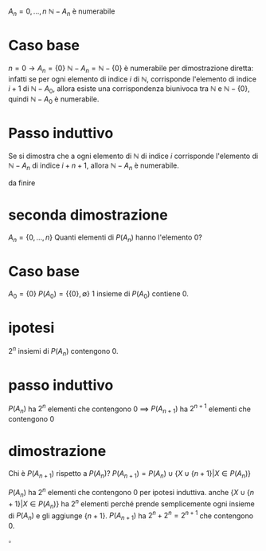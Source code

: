 $A_n={0,...,n}$
$\mathbb{N}-A_n$ è numerabile
# Caso base
$n = 0 \rightarrow A_n=\{0\}$
$\mathbb{N}-A_{n}=\mathbb{N}-\{0\}$ è numerabile per dimostrazione diretta:
infatti se per ogni elemento di indice $i$ di $\mathbb{N}$, corrisponde l'elemento di indice $i+1$ di $\mathbb{N}-A_0$, allora esiste una corrispondenza biunivoca tra $\mathbb{N}$ e $\mathbb{N}-\{0\}$, quindi $\mathbb{N}-A_{0}$ è numerabile.
# Passo induttivo
Se si dimostra che a ogni elemento di $\mathbb{N}$ di indice $i$ corrisponde l'elemento di $\mathbb{N}-A_{n}$ di indice $i+n+1$, allora $\mathbb{N}-A_n$ è numerabile.

da finire



# seconda dimostrazione
$A_{n}=\{0,...,n\}$
Quanti elementi di $P(A_n)$ hanno l'elemento $0$?

# Caso base
$A_0=\{0\}$
$P(A_0)=\{\{0\},\emptyset\}$
1 insieme di $P(A_0)$ contiene 0.
# ipotesi
$2^n$ insiemi di $P(A_n)$ contengono 0.
# passo induttivo
$P(A_n)$ ha $2^n$ elementi che contengono $0$ $\implies$ $P(A_{n+1})$ ha $2^{n+1}$ elementi che contengono $0$
# dimostrazione
Chi è $P(A_{n+1})$ rispetto a $P(A_n)$?
$P(A_{n+1}) = P(A_{n}) \cup \{X\cup\{n+1\}|X\in P(A_n)\}$

$P(A_n)$ ha $2^n$ elementi che contengono $0$ per ipotesi induttiva.
anche $\{X\cup\{n+1\}|X\in P(A_n)\}$ ha $2^n$ elementi perché prende semplicemente ogni insieme di $P(A_n)$ e gli aggiunge $\{n+1\}$.
$P(A_{n+1})$ ha $2^n+2^n=2^{n+1}$ che contengono $0$.

$\square$